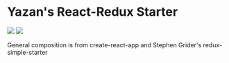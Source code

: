 # Yazan's React-Redux Starter

<img src="https://upload.wikimedia.org/wikipedia/commons/thumb/a/a7/React-icon.svg/2000px-React-icon.svg.png">
<img src="https://cdn.freebiesupply.com/logos/large/2x/redux-logo-png-transparent.png">

General composition is from create-react-app and Stephen Grider's redux-simple-starter
